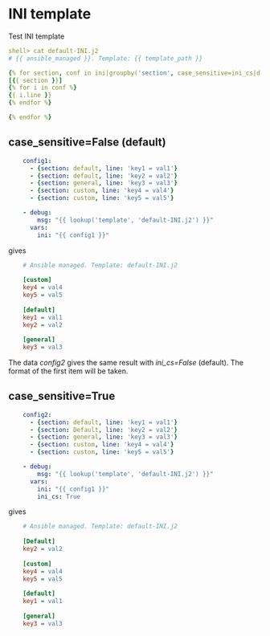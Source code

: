# INI template

Test INI template

```yaml
shell> cat default-INI.j2
# {{ ansible_managed }}. Template: {{ template_path }}

{% for section, conf in ini|groupby('section', case_sensitive=ini_cs|d(False)) %}
[{{ section }}]
{% for i in conf %}
{{ i.line }}
{% endfor %}

{% endfor %}
```

## case_sensitive=False (default)

```yaml
    config1:
      - {section: default, line: 'key1 = val1'}
      - {section: default, line: 'key2 = val2'}
      - {section: general, line: 'key3 = val3'}
      - {section: custom, line: 'key4 = val4'}
      - {section: custom, line: 'key5 = val5'}
```
```yaml
    - debug:
        msg: "{{ lookup('template', 'default-INI.j2') }}"
      vars:
        ini: "{{ config1 }}"
```
gives
```ini
    # Ansible managed. Template: default-INI.j2
  
    [custom]
    key4 = val4
    key5 = val5
  
    [default]
    key1 = val1
    key2 = val2
  
    [general]
    key3 = val3
```

The data *config2* gives the same result with *ini_cs=False*
(default). The format of the first item will be taken.

## case_sensitive=True

```yaml
    config2:
      - {section: default, line: 'key1 = val1'}
      - {section: Default, line: 'key2 = val2'}
      - {section: general, line: 'key3 = val3'}
      - {section: custom, line: 'key4 = val4'}
      - {section: custom, line: 'key5 = val5'}
```
```yaml
    - debug:
        msg: "{{ lookup('template', 'default-INI.j2') }}"
      vars:
        ini: "{{ config1 }}"
        ini_cs: True
```
gives
```ini
    # Ansible managed. Template: default-INI.j2
  
    [Default]
    key2 = val2
  
    [custom]
    key4 = val4
    key5 = val5
  
    [default]
    key1 = val1
  
    [general]
    key3 = val3
```

